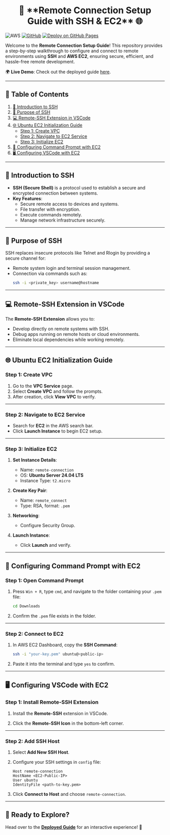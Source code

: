 <div align="center">
    <h1> 🚀 **Remote Connection Setup Guide with SSH & EC2** 🌐 </h1>
</div>

![AWS](https://img.shields.io/badge/AWS-FF9900?logo=amazon-aws&logoColor=white) [![GitHub](https://img.shields.io/github/license/ThongNguyenDT/Unlocking-Remote-AWS-Development-Using-VS-Code-with-EC2-An-Alternative-to-Cloud9?color=red)](LICENSE) [![Deploy on GitHub Pages](https://img.shields.io/badge/Deploy-GitHub%20Pages-blue)](https://thongnguyendt.github.io/Unlocking-Remote-AWS-Development-Using-VS-Code-with-EC2-An-Alternative-to-Cloud9)

Welcome to the **Remote Connection Setup Guide**! This repository provides a step-by-step walkthrough to configure and connect to remote environments using **SSH** and **AWS EC2**, ensuring secure, efficient, and hassle-free remote development.

🌍 **Live Demo**: Check out the deployed guide [here](https://thongnguyendt.github.io/Unlocking-Remote-AWS-Development-Using-VS-Code-with-EC2-An-Alternative-to-Cloud9/2.remote-ssh/).

---

## 📜 **Table of Contents**
1. [🔑 Introduction to SSH](#-introduction-to-ssh)
2. [🎯 Purpose of SSH](#-purpose-of-ssh)
3. [💻 Remote-SSH Extension in VSCode](#-remote-ssh-extension-in-vscode)
4. [🌐 Ubuntu EC2 Initialization Guide](#-ubuntu-ec2-initialization-guide)
   - [Step 1: Create VPC](#step-1-create-vpc)
   - [Step 2: Navigate to EC2 Service](#step-2-navigate-to-ec2-service)
   - [Step 3: Initialize EC2](#step-3-initialize-ec2)
5. [📂 Configuring Command Prompt with EC2](#-configuring-command-prompt-with-ec2)
6. [🖥️ Configuring VSCode with EC2](#-configuring-vscode-with-ec2)

---

## 🔑 **Introduction to SSH**

- **SSH (Secure Shell)** is a protocol used to establish a secure and encrypted connection between systems.
- **Key Features**:
  - Secure remote access to devices and systems.
  - File transfer with encryption.
  - Execute commands remotely.
  - Manage network infrastructure securely.

---

## 🎯 **Purpose of SSH**
SSH replaces insecure protocols like Telnet and Rlogin by providing a secure channel for:
- Remote system login and terminal session management.
- Connection via commands such as:
  ```bash
  ssh -i <private_key> username@hostname
  ```

---

## 💻 **Remote-SSH Extension in VSCode**
The **Remote-SSH Extension** allows you to:
- Develop directly on remote systems with SSH.
- Debug apps running on remote hosts or cloud environments.
- Eliminate local dependencies while working remotely.

---

## 🌐 **Ubuntu EC2 Initialization Guide**

### Step 1: Create VPC
1. Go to the **VPC Service** page.
2. Select **Create VPC** and follow the prompts.
3. After creation, click **View VPC** to verify.


---

### Step 2: Navigate to EC2 Service
- Search for **EC2** in the AWS search bar.
- Click **Launch Instance** to begin EC2 setup.


---

### Step 3: Initialize EC2
1. **Set Instance Details**:
   - Name: `remote-connection`
   - OS: **Ubuntu Server 24.04 LTS**
   - Instance Type: `t2.micro`

2. **Create Key Pair**:
   - Name: `remote_connect`
   - Type: RSA, format: `.pem`

3. **Networking**:
   - Configure Security Group.

4. **Launch Instance**:
   - Click **Launch** and verify.

---

## 📂 **Configuring Command Prompt with EC2**

### Step 1: Open Command Prompt
1. Press `Win + R`, type `cmd`, and navigate to the folder containing your `.pem` file:
   ```bash
   cd Downloads
   ```

2. Confirm the `.pem` file exists in the folder.


---

### Step 2: Connect to EC2
1. In AWS EC2 Dashboard, copy the **SSH Command**:
   ```bash
   ssh -i "your-key.pem" ubuntu@<public-ip>
   ```

2. Paste it into the terminal and type `yes` to confirm.

---

## 🖥️ **Configuring VSCode with EC2**

### Step 1: Install Remote-SSH Extension
1. Install the **Remote-SSH** extension in VSCode.

2. Click the **Remote-SSH Icon** in the bottom-left corner.


---

### Step 2: Add SSH Host
1. Select **Add New SSH Host**.
2. Configure your SSH settings in `config` file:
   ```plaintext
   Host remote-connection
   HostName <EC2-Public-IP>
   User ubuntu
   IdentityFile <path-to-key.pem>
   ```

3. Click **Connect to Host** and choose `remote-connection`.


---

## 🌟 **Ready to Explore?**
Head over to the **[Deployed Guide](https://your-deployment-url.github.io)** for an interactive experience! 🎉
```
